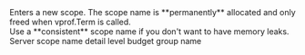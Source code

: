 <function name="EnterScope" parent="vprof" type="libraryfunc">
	<description>
		Enters a new scope.
		<note>
			The scope name is **permanently** allocated and only freed when <page>vprof.Term</page> is called.<br>
			Use a **consistent** scope name if you don't want to have memory leaks.
		</note>
	</description>
	<realm>Server</realm>
	<args>
		<arg name="name" type="string">scope name</arg>
		<arg name="detailLevel" type="number">detail level</arg>
		<arg name="budgetGroup" type="string">budget group name</arg>
	</args>
</function>